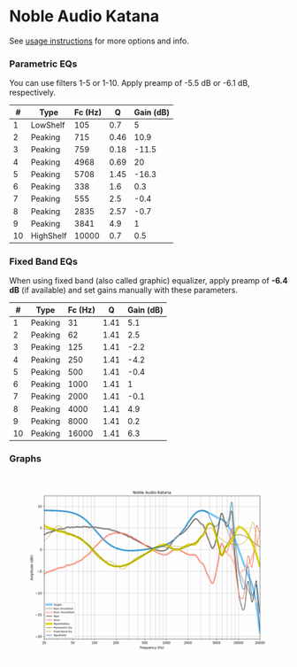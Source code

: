 # Noble Audio Katana
See [usage instructions](https://github.com/jaakkopasanen/AutoEq#usage) for more options and info.

### Parametric EQs
You can use filters 1-5 or 1-10. Apply preamp of -5.5 dB or -6.1 dB, respectively.

|   # | Type      |   Fc (Hz) |    Q |   Gain (dB) |
|-----|-----------|-----------|------|-------------|
|   1 | LowShelf  |       105 | 0.7  |         5   |
|   2 | Peaking   |       715 | 0.46 |        10.9 |
|   3 | Peaking   |       759 | 0.18 |       -11.5 |
|   4 | Peaking   |      4968 | 0.69 |        20   |
|   5 | Peaking   |      5708 | 1.45 |       -16.3 |
|   6 | Peaking   |       338 | 1.6  |         0.3 |
|   7 | Peaking   |       555 | 2.5  |        -0.4 |
|   8 | Peaking   |      2835 | 2.57 |        -0.7 |
|   9 | Peaking   |      3841 | 4.9  |         1   |
|  10 | HighShelf |     10000 | 0.7  |         0.5 |

### Fixed Band EQs
When using fixed band (also called graphic) equalizer, apply preamp of **-6.4 dB** (if available) and set gains manually with these parameters.

|   # | Type    |   Fc (Hz) |    Q |   Gain (dB) |
|-----|---------|-----------|------|-------------|
|   1 | Peaking |        31 | 1.41 |         5.1 |
|   2 | Peaking |        62 | 1.41 |         2.5 |
|   3 | Peaking |       125 | 1.41 |        -2.2 |
|   4 | Peaking |       250 | 1.41 |        -4.2 |
|   5 | Peaking |       500 | 1.41 |        -0.4 |
|   6 | Peaking |      1000 | 1.41 |         1   |
|   7 | Peaking |      2000 | 1.41 |        -0.1 |
|   8 | Peaking |      4000 | 1.41 |         4.9 |
|   9 | Peaking |      8000 | 1.41 |         0.2 |
|  10 | Peaking |     16000 | 1.41 |         6.3 |

### Graphs
![](./Noble%20Audio%20Katana.png)
